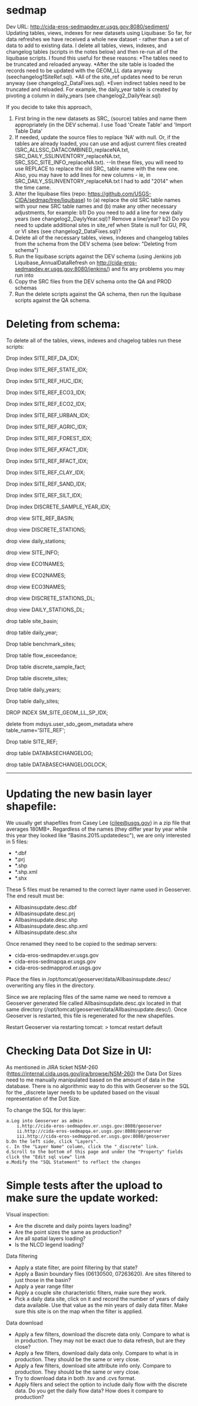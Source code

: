 sedmap
======


Dev URL:  http://cida-eros-sedmapdev.er.usgs.gov:8080/sediment/
Updating tables, views, indexes for new datasets using Liquibase:
So far, for data refreshes we have received a whole new dataset - rather than a set of data to add to existing data.  I delete all tables, views, indexes, and changelog tables (scripts in the notes below) and then re-run all of the liquibase scripts.  I found this useful for these reasons:
*The tables need to be truncated and reloaded anyway.
*After the site table is loaded the records need to be updated with the GEOM_LL data anyway (seechangelog1SiteRef.sql).
*All of the site_ref updates need to be rerun anyway (see changelog2_DataFixes.sql).
*Even indirect tables need to be truncated and reloaded.  For example, the daily_year table is created by pivoting a column in daily_years (see changelog2_DailyYear.sql)

If you decide to take this approach,
1) First bring in the new datasets as SRC_ (source) tables and name them appropriately (in the DEV schema). I use Toad 'Create Table' and 'Import Table Data'
2) If needed, update the source files to replace 'NA' with null.  Or, if the tables are already loaded, you can use and adjust current files created (SRC_ALLSSC_DATACOMBINED_replaceNA.txt, SRC_DAILY_SSLINVENTORY_replaceNA.txt, SRC_SSC_SITE_INFO_replaceNA.txt).  --In these files, you will need to use REPLACE to replace the old SRC_ table name with the new one.  Also, you may have to add lines for new columns - ie, in SRC_DAILY_SSLINVENTORY_replaceNA.txt I had to add "2014" when the time came.
3) Alter the liquibase files (repo: https://github.com/USGS-CIDA/sedmap/tree/liquibase) to
(a) replace the old SRC table names with your new SRC table names and
(b) make any other necessary adjustments, for example:
    b1) Do you need to add a line for new daily years (see changelog2_DaylyYear.sql)?  Remove a line/year?
    b2) Do you need to update additional sites in site_ref when State is null for GU, PR, or VI sites (see changelog2_DataFixes.sql)?
4) Delete all of the necessary tables, views, indexes and changelog tables from the schema from the DEV schema (see below: "Deleting from schema")
5) Run the liquibase scripts against the DEV schema (using Jenkins job Liquibase_AnnualDataRefresh on http://cida-eros-sedmapdev.er.usgs.gov:8080/jenkins/) and fix any problems you may run into
6) Copy the SRC files from the DEV schema onto the QA and PROD schemas
7) Run the delete scripts against the QA schema, then run the liquibase scripts against the QA schema.

Deleting from schema:
======
To delete all of the tables, views, indexes and chagelog tables run these scripts:

Drop index SITE_REF_DA_IDX;

Drop index SITE_REF_STATE_IDX;

Drop index SITE_REF_HUC_IDX;

Drop index SITE_REF_ECO3_IDX;

Drop index SITE_REF_ECO2_IDX;

Drop index SITE_REF_URBAN_IDX;

Drop index SITE_REF_AGRIC_IDX;

Drop index SITE_REF_FOREST_IDX;

Drop index SITE_REF_KFACT_IDX;

Drop index SITE_REF_RFACT_IDX;

Drop index SITE_REF_CLAY_IDX;

Drop index SITE_REF_SAND_IDX;

Drop index SITE_REF_SILT_IDX;

Drop index DISCRETE_SAMPLE_YEAR_IDX;

drop view SITE_REF_BASIN;

drop view DISCRETE_STATIONS;

drop view daily_stations;

drop view SITE_INFO;

drop view ECO1NAMES;

drop view ECO2NAMES;

drop view ECO3NAMES;

drop view DISCRETE_STATIONS_DL;

drop view DAILY_STATIONS_DL;

drop table site_basin;

drop table daily_year;

Drop table benchmark_sites;  

Drop table flow_exceedance;

Drop table discrete_sample_fact;

Drop table discrete_sites;

Drop table daily_years;  

Drop table daily_sites;

DROP INDEX SM_SITE_GEOM_LL_SP_IDX;

delete from mdsys.user_sdo_geom_metadata where table_name='SITE_REF';

Drop table SITE_REF;

drop table DATABASECHANGELOG;

drop table DATABASECHANGELOGLOCK;

---------------------------------------------------------------------------------------

Updating the new basin layer shapefile:
======
We usually get shapefiles from Casey Lee (cjlee@usgs.gov) in a zip file that averages 180MB+.  Regardless of the names (they differ year by year while this year they looked like "Basins.2015.updatedesc"), we are only interested in 5 files:
 - *.dbf
 - *.prj
 - *.shp
 - *.shp.xml
 - *.shx

These 5 files must be renamed to the correct layer name used in Geoserver.  The end result must be:

 - Allbasinsupdate.desc.dbf
 - Allbasinsupdate.desc.prj
 - Allbasinsupdate.desc.shp
 - Allbasinsupdate.desc.shp.xml
 - Allbasinsupdate.desc.shx

Once renamed they need to be copied to the sedmap servers:

 - cida-eros-sedmapdev.er.usgs.gov
 - cida-eros-sedmapqa.er.usgs.gov
 - cida-eros-sedmapprod.er.usgs.gov
 
Place the files in /opt/tomcat/geoserver/data/Allbasinsupdate.desc/ overwriting any files in the directory.

Since we are replacing files of the same name we need to remove a Geoserver generated file called Allbasinsupdate.desc.qix located in that same directory (/opt/tomcat/geoserver/data/Allbasinsupdate.desc/).  Once Geoserver is restarted, this file is regenerated for the new shapefiles.

Restart Geoserver via restarting tomcat:
    > tomcat restart default

Checking Data Dot Size in UI:
======
As mentioned in JIRA ticket NSM-260 (https://internal.cida.usgs.gov/jira/browse/NSM-260) the Data Dot Sizes need to me manually manipulated based on the amount of data in the database.  There is no algorithmic way to do this with Geoserver so the SQL for the _discrete layer needs to be updated based on the visual representation of the Dot Size.

To change the SQL for this layer:

    a.Log into Geoserver as admin
        i.http://cida-eros-sedmapdev.er.usgs.gov:8080/geoserver
        ii.http://cida-eros-sedmapqa.er.usgs.gov:8080/geoserver
        iii.http://cida-eros-sedmapprod.er.usgs.gov:8080/geoserver
    b.On the left side, click "Layers".
    c. In the "Layer Name" column, click the "_discrete" link.
    d.Scroll to the bottom of this page and under the "Property" fields click the "Edit sql view" link
    e.Modify the "SQL Statement" to reflect the changes
 
Simple tests after the upload to make sure the update worked:
======
Visual inspection:
 - Are the discrete and daily points layers loading?
 - Are the point sizes the same as production?
 - Are all spatial layers loading?
 - Is the NLCD legend loading?

Data filtering

 - Apply a state filter, are point filtering by that state?
 - Apply a Basin boundary files (06130500, 07263620). Are sites filtered to just those in the basin?
 - Apply a year range filter
 - Apply a couple site characteristic filters, make sure they work.
 - Pick a daily data site, click on it and record the number of years of daily data available. Use that value as the min years of daily data filter. Make sure this site is on the map when the filter is applied. 
 
Data download

 - Apply a few filters, download the discrete data only. Compare to what is in production. They may not be exact due to data refresh, but are they close?
 - Apply a few filters, download daily data only. Compare to what is in production. They should be the same or very close.
 - Apply a few filters, download site attribute info only. Compare to production. They should be the same or very close. 
 - Try to download data in both .tsv and .cvs format.
 - Apply filers and select the option to include daily flow with the discrete data. Do you get the daily flow data? How does it compare to production?

